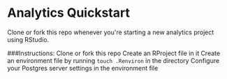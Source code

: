 # Analytics Quickstart
Clone or fork this repo whenever you're starting a new analytics project using RStudio.

###Instructions:
Clone or fork this repo
Create an RProject file in it
Create an environment file by running `touch .Renviron` in the directory
Configure your Postgres server settings in the environment file
